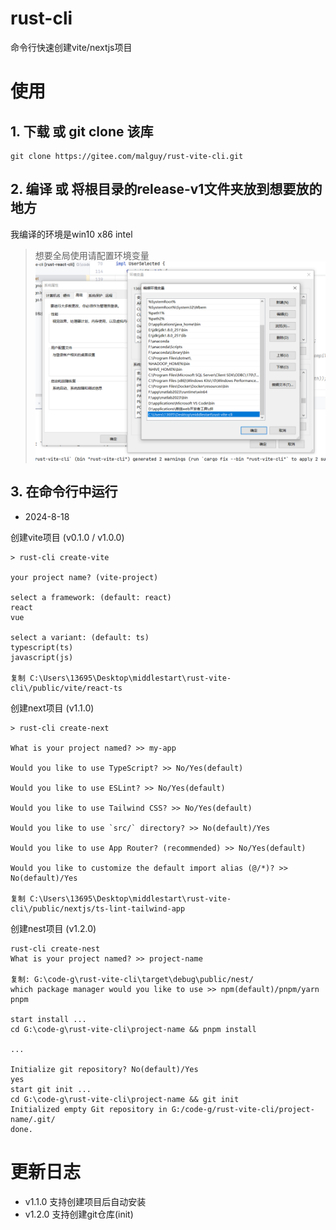 # rust-cli

命令行快速创建vite/nextjs项目

# 使用

## 1. 下载 或 git clone 该库

```shell
git clone https://gitee.com/malguy/rust-vite-cli.git
```

## 2. 编译 或 将根目录的release-v1文件夹放到想要放的地方

我编译的环境是win10 x86 intel

> 想要全局使用请配置环境变量
![img.png](doc/img.png)

## 3. 在命令行中运行

- 2024-8-18

创建vite项目 (v0.1.0 / v1.0.0)

```shell
> rust-cli create-vite

your project name? (vite-project)

select a framework: (default: react)
react
vue

select a variant: (default: ts)
typescript(ts)
javascript(js)

复制 C:\Users\13695\Desktop\middlestart\rust-vite-cli\/public/vite/react-ts
```

创建next项目 (v1.1.0)

```shell
> rust-cli create-next

What is your project named? >> my-app

Would you like to use TypeScript? >> No/Yes(default)

Would you like to use ESLint? >> No/Yes(default)

Would you like to use Tailwind CSS? >> No/Yes(default)

Would you like to use `src/` directory? >> No(default)/Yes

Would you like to use App Router? (recommended) >> No/Yes(default)

Would you like to customize the default import alias (@/*)? >> No(default)/Yes

复制 C:\Users\13695\Desktop\middlestart\rust-vite-cli\/public/nextjs/ts-lint-tailwind-app
```

创建nest项目 (v1.2.0)
```shell
rust-cli create-nest
What is your project named? >> project-name

复制: G:\code-g\rust-vite-cli\target\debug\public/nest/
which package manager would you like to use >> npm(default)/pnpm/yarn
pnpm

start install ...
cd G:\code-g\rust-vite-cli\project-name && pnpm install

...

Initialize git repository? No(default)/Yes
yes
start git init ...
cd G:\code-g\rust-vite-cli\project-name && git init
Initialized empty Git repository in G:/code-g/rust-vite-cli/project-name/.git/
done.
```

# 更新日志

- v1.1.0 支持创建项目后自动安装
- v1.2.0 支持创建git仓库(init)